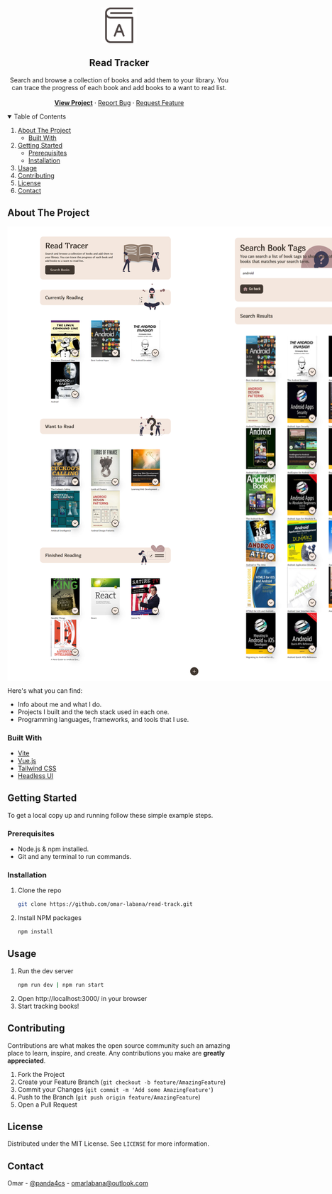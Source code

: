 <!-- PROJECT LOGO -->
<br />
<p align="center">
  <a href="https://omardev.me/">
    <img src="docs/logo.svg" alt="Logo" width="80" height="80">
  </a>

  <h2 align="center">Read Tracker</h2>

  <p align="center">
    Search and browse a collection of books and add them to your library. You can trace the progress of each book and add books to a want to read list.
    <br />
    <br />
    <a href="https://omardev.me/"> <strong>View Project</strong></a>
    ·
    <a href="https://github.com/omar-labana/portfolio/issues">Report Bug</a>
    ·
    <a href="https://github.com/omar-labana/portfolio/issues">Request Feature</a>
  </p>
</p>

<!-- TABLE OF CONTENTS -->
<details open="open">
  <summary>Table of Contents</summary>
  <ol>
    <li>
      <a href="#about-the-project">About The Project</a>
      <ul>
        <li><a href="#built-with">Built With</a></li>
      </ul>
    </li>
    <li>
      <a href="#getting-started">Getting Started</a>
      <ul>
        <li><a href="#prerequisites">Prerequisites</a></li>
        <li><a href="#installation">Installation</a></li>
      </ul>
    </li>
    <li><a href="#usage">Usage</a></li>
    <li><a href="#contributing">Contributing</a></li>
    <li><a href="#license">License</a></li>
    <li><a href="#contact">Contact</a></li>
  </ol>
</details>

<!-- ABOUT THE PROJECT -->

## About The Project

<span style="display: flex; justify-content: space-around;">
<img src="docs/screenshot.png" alt="Logo" width="450">
<img src="docs/screenshot2.png" alt="Logo" width="450">
</span>


Here's what you can find:

- Info about me and what I do.
- Projects I built and the tech stack used in each one.
- Programming languages, frameworks, and tools that I use.

### Built With

- [Vite](https://vitejs.dev/)
- [Vue.js](https://vuejs.org/)
- [Tailwind CSS](https://tailwindcss.com/)
- [Headless UI](https://headlessui.dev/)

<!-- GETTING STARTED -->

## Getting Started

To get a local copy up and running follow these simple example steps.

### Prerequisites

- Node.js & npm installed.
- Git and any terminal to run commands.

### Installation

1. Clone the repo
   ```sh
   git clone https://github.com/omar-labana/read-track.git
   ```
2. Install NPM packages
   ```sh
   npm install
   ```

<!-- USAGE EXAMPLES -->

## Usage

1. Run the dev server
   ```sh
   npm run dev | npm run start
   ```
2. Open http://localhost:3000/ in your browser
3. Start tracking books!
<!-- ROADMAP -->

## Contributing

Contributions are what makes the open source community such an amazing place to learn, inspire, and create. Any contributions you make are **greatly appreciated**.

1. Fork the Project
2. Create your Feature Branch (`git checkout -b feature/AmazingFeature`)
3. Commit your Changes (`git commit -m 'Add some AmazingFeature'`)
4. Push to the Branch (`git push origin feature/AmazingFeature`)
5. Open a Pull Request

<!-- LICENSE -->

## License

Distributed under the MIT License. See `LICENSE` for more information.

<!-- CONTACT -->

## Contact

Omar - [@panda4cs](https://twitter.com/dev_ramo) - omarlabana@outlook.com
